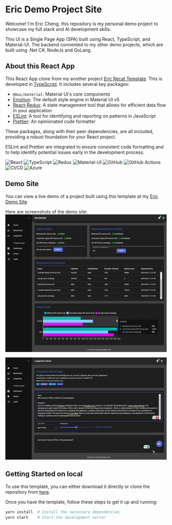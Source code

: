 # Eric Demo Project Site
Welcome! I'm Eric Cheng, this repository is my personal demo project to showcase my full stack and AI development skills.

This UI is a Single Page App (SPA) built using React, TypeScript, and Material-UI.
The backend connented to my other demo projects, which are built using .Net C#, NodeJs and GoLang.  

## About this React App

This React App clone from my another project [Eric Recat Template](https://github.com/onlineeric/eric-demo-react.git). This is developed in [TypeScript](https://github.com/Microsoft/TypeScript). It includes several key packages:  
- `@mui/material`: Material UI's core components
- [Emotion](https://emotion.sh/docs/introduction): The default style engine in Material UI v5
- [React-Redux](https://react-redux.js.org/): A state management tool that allows for efficient data flow in your application
- [ESLint](https://eslint.org/): A tool for identifying and reporting on patterns in JavaScript
- [Prettier](https://prettier.io/): An opinionated code formatter

These packages, along with their peer dependencies, are all included, providing a robust foundation for your React project.

ESLint and Prettier are integrated to ensure consistent code formatting and to help identify potential issues early in the development process.

![React](https://img.shields.io/badge/-React-61DAFB?logo=react&logoColor=white&style=flat)
![TypeScript](https://img.shields.io/badge/-TypeScript-007ACC?logo=typescript&logoColor=white&style=flat)
![Redux](https://img.shields.io/badge/-Redux-764ABC?logo=redux&logoColor=white&style=flat)
![Material-UI](https://img.shields.io/badge/-Material--UI-0081CB?logo=mui&logoColor=white&style=flat)
![GitHub](https://img.shields.io/badge/-GitHub-181717?logo=github&logoColor=white)
![GitHub Actions](https://img.shields.io/badge/-GitHub%20Actions-2088FF?logo=github-actions&logoColor=white)
![CI/CD](https://img.shields.io/badge/-CI%2FCD-5C6BC0?logo=jenkins&logoColor=white)
![Azure](https://img.shields.io/badge/-Azure-0089D6?logo=microsoft-azure&logoColor=white)

## Demo Site

You can view a live demo of a project built using this template at my [Eric Demo Site](https://agreeable-water-061d90800.5.azurestaticapps.net)

Here are screenshots of the demo site:
![Demo Site Screenshot](public/Eric%20Demo%20Site%20-%20screenshot1.png)  

![Demo Site Screenshot](public/Eric%20Demo%20Site%20-%20screenshot2.png)

## Getting Started on local

To use this template, you can either download it directly or clone the repository from [here](https://github.com/onlineeric/eric-demo-react.git).

Once you have the template, follow these steps to get it up and running:

```bash
yarn install  # Install the necessary dependencies
yarn start    # Start the development server
```
